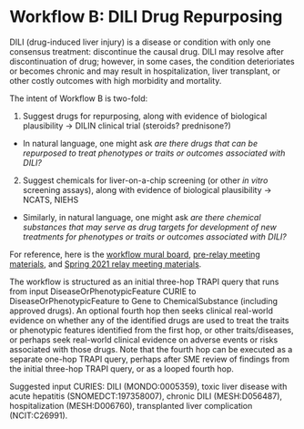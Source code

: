 # Workflow B: DILI Drug Repurposing

DILI (drug-induced liver injury) is a disease or condition with only one consensus treatment: discontinue the causal drug. DILI may resolve after discontinuation of drug; however, in some cases, the condition deterioriates or becomes chronic and may result in hospitalization, liver transplant, or other costly outcomes with high morbidity and mortality.

The intent of Workflow B is two-fold: 

1. Suggest drugs for repurposing, along with evidence of biological plausibility -> DILIN clinical trial (steroids? prednisone?)

- In natural language, one might ask *are there drugs that can be repurposed to treat phenotypes or traits or outcomes associated with DILI?*

2. Suggest chemicals for liver-on-a-chip screening (or other *in vitro* screening assays), along with evidence of biological plausibility -> NCATS, NIEHS

- Similarly, in natural language, one might ask *are there chemical substances that may serve as drug targets for development of new treatments for phenotypes or traits or outcomes associated with DILI?*

For reference, here is the [workflow mural board](https://app.mural.co/t/ncats3030/m/ncats3030/1620608471364/d9d6ca5aefb8c7af4f756312d2500f0a3f465008), [pre-relay meeting materials](https://drive.google.com/drive/folders/1sCA6iouNHOh9I4ivXrR6DCct6fGgXbXp?usp=sharing), and [Spring 2021 relay meeting materials](https://github.com/ranking-agent/robogallery/tree/master/relay_spring_2021/DILI).

The workflow is structured as an initial three-hop TRAPI query that runs from input DiseaseOrPhenotypicFeature CURIE to DiseaseOrPhenotypicFeature to Gene to ChemicalSubstance (including approved drugs). An optional fourth hop then seeks clinical real-world evidence on whether any of the identified drugs are used to treat the traits or phenotypic features identified from the first hop, or other traits/diseases, or perhaps seek real-world clinical evidence on adverse events or risks associated with those drugs. Note that the fourth hop can be executed as a separate one-hop TRAPI query, perhaps after SME review of findings from the initial three-hop TRAPI query, or as a looped fourth hop.

Suggested input CURIES: DILI (MONDO:0005359), toxic liver disease with acute hepatitis (SNOMEDCT:197358007), chronic DILI (MESH:D056487), hospitalization (MESH:D006760), transplanted liver complication (NCIT:C26991).

